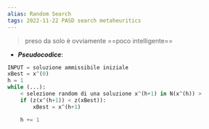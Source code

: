 ```yaml
---
alias: Random Search
tags: 2022-11-22 PASD search metaheuritics
---
```


> preso da solo è ovviamente ==poco intelligente==

- ***Pseudocodice***:
```python
INPUT = soluzione ammissibile iniziale
xBest = x^(0)
h = 1
while (...):
	< selezione random di una soluzione x^(h+1) in N(x^(h)) >
	if (z(x^(h+1)) < z(xBest)):
		xBest = x^(h+1)

	h += 1
```